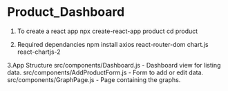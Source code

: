 # Product_Dashboard

1. To create a react app
npx create-react-app product
cd product


2. Required dependancies
npm install axios
react-router-dom
chart.js
react-chartjs-2


3.App Structure
src/components/Dashboard.js - Dashboard view for listing data.
src/components/AddProductForm.js - Form to add or edit data.
src/components/GraphPage.js - Page containing the graphs.

